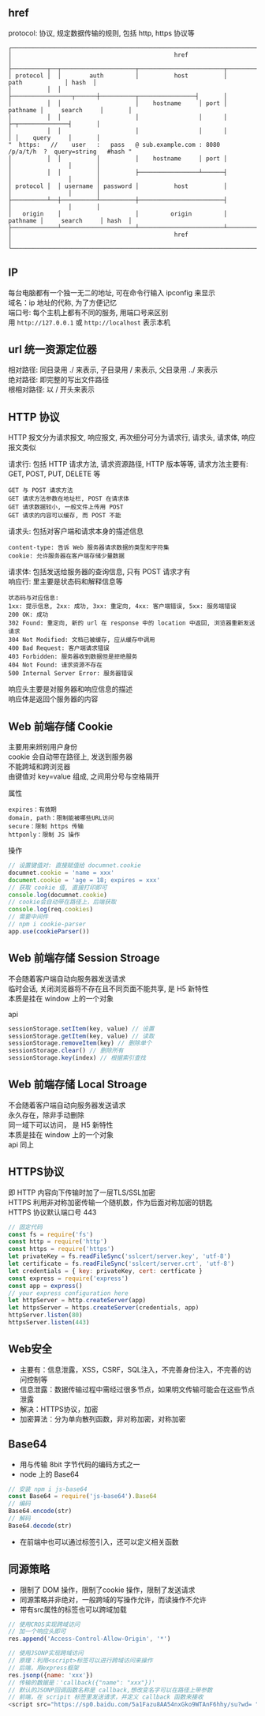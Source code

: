## href

protocol: 协议, 规定数据传输的规则, 包括 http, https 协议等  

	┌────────────────────────────────────────────────────────────────────────────────────────────────┐
	│                                              href                                              │
	├──────────┬──┬─────────────────────┬────────────────────────┬───────────────────────────┬───────┤
	│ protocol │  │        auth         │          host          │           path            │ hash  │
	│          │  │                     ├─────────────────┬──────┼──────────┬────────────────┤       │
	│          │  │                     │    hostname     │ port │ pathname │     search     │       │
	│          │  │                     │                 │      │          ├─┬──────────────┤       │
	│          │  │                     │                 │      │          │ │    query     │       │
	"  https:   //    user   :   pass   @ sub.example.com : 8080   /p/a/t/h  ?  query=string   #hash "
	│          │  │          │          │    hostname     │ port │          │                │       │
	│          │  │          │          ├─────────────────┴──────┤          │                │       │
	│ protocol │  │ username │ password │          host          │          │                │       │
	├──────────┴──┼──────────┴──────────┼────────────────────────┤          │                │       │
	│   origin    │                     │         origin         │ pathname │     search     │ hash  │
	├─────────────┴─────────────────────┴────────────────────────┴──────────┴────────────────┴───────┤
	│                                              href                                              │
	└────────────────────────────────────────────────────────────────────────────────────────────────┘

## IP

每台电脑都有一个独一无二的地址, 可在命令行输入 ipconfig 来显示  
域名：ip 地址的代称, 为了方便记忆  
端口号: 每个主机上都有不同的服务, 用端口号来区别  
用 `http://127.0.0.1` 或 `http://localhost` 表示本机  

## url 统一资源定位器

相对路径: 同目录用 ./ 来表示, 子目录用 / 来表示, 父目录用 ../ 来表示  
绝对路径: 即完整的写出文件路径  
根相对路径: 以 / 开头来表示  

## HTTP 协议

HTTP 报文分为请求报文, 响应报文, 再次细分可分为请求行, 请求头, 请求体, 响应报文类似  

请求行: 包括 HTTP 请求方法, 请求资源路径, HTTP 版本等等, 请求方法主要有: GET, POST, PUT, DELETE 等  

	GET 与 POST 请求方法
	GET 请求方法参数在地址栏, POST 在请求体
	GET 请求数据较小, 一般文件上传用 POST
	GET 请求的内容可以缓存, 而 POST 不能

请求头: 包括对客户端和请求本身的描述信息  

	content-type: 告诉 Web 服务器请求数据的类型和字符集
	cookie: 允许服务器在客户端存储少量数据

请求体: 包括发送给服务器的查询信息, 只有 POST 请求才有  
响应行: 里主要是状态码和解释信息等  

	状态码与对应信息:
	1xx: 提示信息, 2xx: 成功, 3xx: 重定向, 4xx: 客户端错误, 5xx: 服务端错误
	200 OK: 成功
	302 Found: 重定向, 新的 url 在 response 中的 location 中返回, 浏览器重新发送请求
	304 Not Modified: 文档已被缓存, 应从缓存中调用
	400 Bad Request: 客户端请求错误
	403 Forbidden: 服务器收到数据但是拒绝服务
	404 Not Found: 请求资源不存在
	500 Internal Server Error: 服务器错误

响应头主要是对服务器和响应信息的描述  
响应体是返回个服务器的内容  

## Web 前端存储 Cookie

主要用来辨别用户身份  
cookie 会自动带在路径上, 发送到服务器  
不能跨域和跨浏览器  
由键值对 key=value 组成, 之间用分号与空格隔开  

属性

	expires：有效期
	domain, path：限制能被哪些URL访问
	secure：限制 https 传输
	httponly：限制 JS 操作

操作

```js
// 设置键值对: 直接赋值给 documnet.cookie
documnet.cookie = 'name = xxx'
document.cookie = 'age = 18; expires = xxx'
// 获取 cookie 值, 直接打印即可
console.log(documnet.cookie)
// cookie会自动带在路径上，后端获取
console.log(req.cookies)
// 需要中间件
// npm i cookie-parser
app.use(cookieParser())
```

## Web 前端存储 Session Stroage

不会随着客户端自动向服务器发送请求  
临时会话, 关闭浏览器将不存在且不同页面不能共享, 是 H5 新特性  
本质是挂在 window 上的一个对象  

api

```js
sessionStorage.setItem(key, value) // 设置
sessionStorage.getItem(key, value) // 读取
sessionStorage.removeItem(key) // 删除单个
sessionStorage.clear() // 删除所有
sessionStorage.key(index) // 根据索引查找
```

## Web 前端存储 Local Stroage

不会随着客户端自动向服务器发送请求  
永久存在，除非手动删除  
同一域下可以访问， 是 H5 新特性  
本质是挂在 window 上的一个对象  
api 同上  

## HTTPS协议

即 HTTP 内容向下传输时加了一层TLS/SSL加密  
HTTPS 利用非对称加密传输一个随机数，作为后面对称加密的钥匙  
HTTPS 协议默认端口号 443  

```js
// 固定代码
const fs = require('fs')
const http = require('http')
const https = require('https')
let privateKey = fs.readFileSync('sslcert/server.key', 'utf-8')
let certificate = fs.readFileSync('sslcert/server.crt', 'utf-8')
let credentials = { key: privateKey, cert: certficate }
const express = require('express')
const app = express()
// your express configuration here
let httpServer = http.createServer(app)
let httpsServer = https.createServer(credentials, app)
httpServer.listen(80)
httpsServer.listen(443)
```

## Web安全

- 主要有：信息泄露，XSS，CSRF，SQL注入，不完善身份注入，不完善的访问控制等
- 信息泄露：数据传输过程中需经过很多节点，如果明文传输可能会在这些节点泄露
- 解决：HTTPS协议，加密
- 加密算法：分为单向散列函数，非对称加密，对称加密

## Base64

- 用与传输 8bit 字节代码的编码方式之一
- node 上的 Base64

```js
// 安装 npm i js-base64
const Base64 = require('js-base64').Base64
// 编码
Base64.encode(str)
// 解码
Base64.decode(str)
```
- 在前端中也可以通过标签引入，还可以定义相关函数

## 同源策略

- 限制了 DOM 操作，限制了cookie 操作，限制了发送请求
- 同源策略并非绝对，一般跨域的写操作允许，而读操作不允许
- 带有src属性的标签也可以跨域加载

```js
// 使用CROS实现跨域访问
// 加一个响应头即可
res.append('Access-Control-Allow-Origin', '*')
```
```js
// 使用JSONP实现跨域访问
// 原理：利用<script>标签可以进行跨域访问来操作
// 后端，用express框架
res.jsonp({name: 'xxx'})
// 传输的数据是：'callback({"name": "xxx"})'
// 默认的JSONP回调函数名称是 callback,想改变名字可以在路径上带参数
// 前端，在 scripit 标签里发送请求，并定义 callback 函数来接收
<script src="https://sp0.baidu.com/5a1Fazu8AA54nxGko9WTAnF6hhy/su?wd= "></script>
```